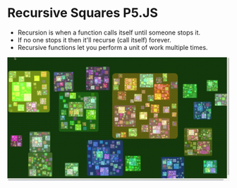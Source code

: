 # Recursive Squares P5.JS

- Recursion is when a function calls itself until someone stops it. 
- If no one stops it then it'll recurse (call itself) forever.
- Recursive functions let you perform a unit of work multiple times.

![Recursive Squares P5.JS](assets/recurve.gif)